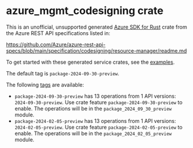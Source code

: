 # azure_mgmt_codesigning crate

This is an unofficial, unsupported generated [Azure SDK for Rust](https://github.com/Azure/azure-sdk-for-rust/tree/legacy) crate from the Azure REST API specifications listed in:

https://github.com/Azure/azure-rest-api-specs/blob/main/specification/codesigning/resource-manager/readme.md

To get started with these generated service crates, see the [examples](https://github.com/Azure/azure-sdk-for-rust/blob/legacy/services/README.md#examples).

The default tag is `package-2024-09-30-preview`.

The following [tags](https://github.com/Azure/azure-sdk-for-rust/blob/legacy/services/tags.md) are available:

- `package-2024-09-30-preview` has 13 operations from 1 API versions: `2024-09-30-preview`. Use crate feature `package-2024-09-30-preview` to enable. The operations will be in the `package_2024_09_30_preview` module.
- `package-2024-02-05-preview` has 13 operations from 1 API versions: `2024-02-05-preview`. Use crate feature `package-2024-02-05-preview` to enable. The operations will be in the `package_2024_02_05_preview` module.